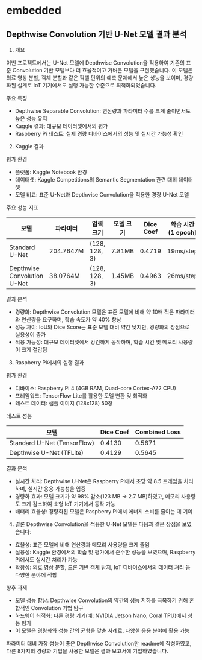 # embedded

## Depthwise Convolution 기반 U-Net 모델 결과 분석 ##

1. 개요
   
이번 프로젝트에서는 U-Net 모델에 Depthwise Convolution을 적용하여 기존의 표준 Convolution 기반 모델보다 더 효율적이고 가벼운 모델을 구현했습니다. 이 모델은 의료 영상 분할, 객체 분할과 같은 픽셀 단위의 예측 문제에서 높은 성능을 보이며, 경량화된 설계로 IoT 기기에서도 실행 가능한 수준으로 최적화되었습니다.

주요 특징
- Depthwise Separable Convolution: 연산량과 파라미터 수를 크게 줄이면서도 높은 성능 유지
- Kaggle 결과: 대규모 데이터셋에서의 평가
- Raspberry Pi 테스트: 실제 경량 디바이스에서의 성능 및 실시간 가능성 확인


2. Kaggle 결과

 평가 환경
- 플랫폼: Kaggle Notebook 환경
- 데이터셋: Kaggle Competitions의 Semantic Segmentation 관련 대회 데이터셋
- 모델 비교: 표준 U-Net과 Depthwise Convolution을 적용한 경량 U-Net 모델

주요 성능 지표

|            모델           |  파라미터 |   입력 크기 |  모델 크기 |  Dice Coef  |  학습 시간 (1 epoch)
|---------------------------|-----------|--------------------|-------------------------------|-------------|---------------------|
|Standard U-Net            |      204.7647M |     (128, 128, 3)  |             7.81MB      |          0.4719 |    19ms/step |
Depthwise Convolution U-Net |    38.0764M  |     (128, 128, 3)   |          1.45MB            |    0.4963      | 26ms/step|

결과 분석
- 경량화: Depthwise Convolution 모델은 표준 모델에 비해 약 10배 적은 파라미터와 연산량을 요구하며, 학습 속도가 약 40% 향상
- 성능 차이: IoU와 Dice Score는 표준 모델 대비 약간 낮지만, 경량화의 장점으로 실용성이 증가
- 적용 가능성: 대규모 데이터셋에서 강건하게 동작하며, 학습 시간 및 메모리 사용량이 크게 절감됨


3. Raspberry Pi에서의 실행 결과

 평가 환경
- 디바이스: Raspberry Pi 4 (4GB RAM, Quad-core Cortex-A72 CPU)
- 프레임워크: TensorFlow Lite를 활용한 모델 변환 및 최적화
- 테스트 데이터: 샘플 이미지 (128x128) 50장

 테스트 성능

| 모델                       |   Dice Coef  | Combined Loss |
|---------------------------|-------------------|----------------------------|
|Standard U-Net (TensorFlow)|      0.4130       |           0.5671       |   
|Depthwise U-Net (TFLite)    |     0.4129        |         0.5645        |      

결과 분석
- 실시간 처리: Depthwise U-Net은 Raspberry Pi에서 초당 약 8.5 프레임을 처리하며, 실시간 응용 가능성을 입증
- 경량화 효과: 모델 크기가 약 98% 감소(123 MB → 2.7 MB)하였고, 메모리 사용량도 크게 감소하여 소형 IoT 기기에서 동작 가능
- 배터리 효율성: 경량화된 모델은 Raspberry Pi에서 에너지 소비를 줄이는 데 기여


4. 결론
Depthwise Convolution을 적용한 U-Net 모델은 다음과 같은 장점을 보였습니다:
- 효율성: 표준 모델에 비해 연산량과 메모리 사용량을 크게 줄임
- 실용성: Kaggle 환경에서의 학습 및 평가에서 준수한 성능을 보였으며, Raspberry Pi에서도 실시간 처리가 가능
- 확장성: 의료 영상 분할, 드론 기반 객체 탐지, IoT 디바이스에서의 데이터 처리 등 다양한 분야에 적합

향후 과제
- 모델 성능 향상: Depthwise Convolution의 약간의 성능 저하를 극복하기 위해 혼합적인 Convolution 기법 탐구
- 하드웨어 최적화: 다른 경량 기기(예: NVIDIA Jetson Nano, Coral TPU)에서 성능 평가
- 이 모델은 경량화와 성능 간의 균형을 맞춘 사례로, 다양한 응용 분야에 활용 가능


파라미터 대비 가장 성능이 좋은 Depthwise Convolution만 readme에 작성하였고, 다른 8가지의 경량화 기법을 사용한 모델은 결과 보고서에 기입하였습니다.
